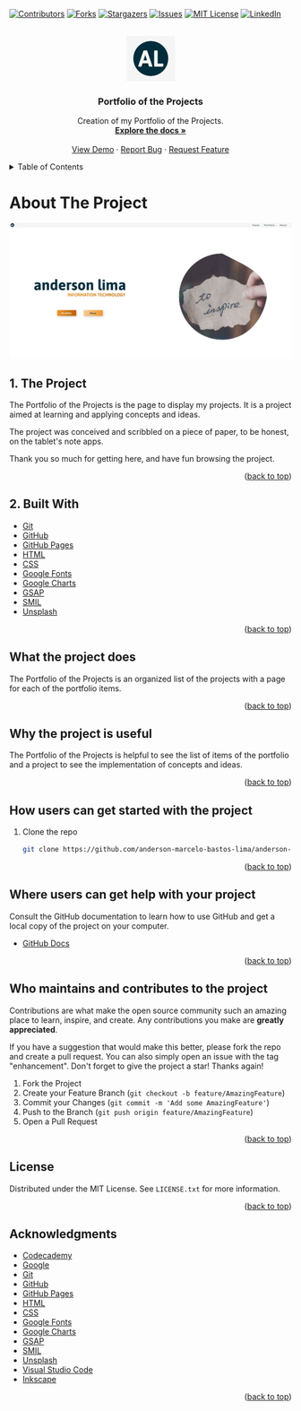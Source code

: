 <div id="top"></div>

<!-- PROJECT SHIELDS -->
<!--
*** I'm using markdown "reference style" links for readability.
*** Reference links are enclosed in brackets [ ] instead of parentheses ( ).
*** See the bottom of this document for the declaration of the reference variables
*** for contributors-url, forks-url, etc. This is an optional, concise syntax you may use.
*** https://www.markdownguide.org/basic-syntax/#reference-style-links
-->
[![Contributors][contributors-shield]][contributors-url]
[![Forks][forks-shield]][forks-url]
[![Stargazers][stars-shield]][stars-url]
[![Issues][issues-shield]][issues-url]
[![MIT License][license-shield]][license-url]
[![LinkedIn][linkedin-shield]][linkedin-url]

<!-- PROJECT LOGO -->
<br />
<div align="center">
  <a href="https://anderson-marcelo-bastos-lima.github.io/anderson-lima/">
    <img src="./resources/docs/logo.jpg" alt="Logo">
  </a>

  <h3 align="center">Portfolio of the Projects</h3>

  <p align="center">
    Creation of my Portfolio of the Projects.
    <br />
    <a href="https://github.com/anderson-marcelo-bastos-lima/anderson-lima#readme"><strong>Explore the docs »</strong></a>
    <br />
    <br />
    <a href="https://anderson-marcelo-bastos-lima.github.io/anderson-lima/">View Demo</a>
    ·
    <a href="https://github.com/anderson-marcelo-bastos-lima/anderson-lima/issues">Report Bug</a>
    ·
    <a href="https://github.com/anderson-marcelo-bastos-lima/anderson-lima/issues">Request Feature</a>
  </p>
</div>



<!-- TABLE OF CONTENTS -->
<details>
  <summary>Table of Contents</summary>
  <ol>
    <li>
      <a href="#about-the-project">About The Project</a>
      <ul>
        <li><a href="#built-with">The Project</a></li>
        <li><a href="#built-with">Built With</a></li>
      </ul>
    </li>
    <li>
      <a href="#what-the-project-does">What the project does?</a>
    </li>
    <li><a href="#why-the-project-is-useful">Why the project is useful?</a></li>
    <li><a href="#how-users-can-get-started-with-the-project">How users can get started with the project?</a></li>
    <li><a href="#who-maintains-and-contributes-to-the-project">Who maintains and contributes to the project?</a></li>
    <li><a href="#license">License</a></li>
    <li><a href="#acknowledgments">Acknowledgments</a></li>
  </ol>
</details>



<!-- ABOUT THE PROJECT -->
# About The Project

[![Product Name Screen Shot][product-screenshot]](https://anderson-marcelo-bastos-lima.github.io/anderson-lima/)

## 1. The Project 
The Portfolio of the Projects is the page to display my projects. It is a project aimed at learning and applying concepts and ideas.

The project was conceived and scribbled on a piece of paper, to be honest, on the tablet's note apps.

Thank you so much for getting here, and have fun browsing the project.

<p align="right">(<a href="#top">back to top</a>)</p>



## 2. Built With
* [Git](https://git-scm.com/)
* [GitHub](https://github.com/)
* [GitHub Pages](https://pages.github.com/)
* [HTML](https://en.wikipedia.org/wiki/HTML5)
* [CSS](https://en.wikipedia.org/wiki/CSS)
* [Google Fonts](https://fonts.google.com/)
* [Google Charts](https://developers.google.com/chart)
* [GSAP](https://greensock.com/)
* [SMIL](https://en.wikipedia.org/wiki/Synchronized_Multimedia_Integration_Language)
* [Unsplash](https://unsplash.com/)

<p align="right">(<a href="#top">back to top</a>)</p>



<!-- WHAT THE PROJECT DOES -->
## What the project does

The Portfolio of the Projects is an organized list of the projects with a page for each of the portfolio items.

<p align="right">(<a href="#top">back to top</a>)</p>



<!-- WHY THE PROJECT IS USEFUL -->
## Why the project is useful

The Portfolio of the Projects is helpful to see the list of items of the portfolio and a project to see the implementation of concepts and ideas.

<p align="right">(<a href="#top">back to top</a>)</p>



<!-- HOW USERS CAN GET STARTED WITH THE PROJECT -->
## How users can get started with the project

1. Clone the repo
   ```sh
   git clone https://github.com/anderson-marcelo-bastos-lima/anderson-lima.git
   ```

<p align="right">(<a href="#top">back to top</a>)</p>



<!-- WHERE USERS CAN GET HELP WITH YOUR PROJECT -->
## Where users can get help with your project

Consult the GitHub documentation to learn how to use GitHub and get a local copy of the project on your computer.

* [GitHub Docs](https://docs.github.com/)

<p align="right">(<a href="#top">back to top</a>)</p>



<!-- WHO MAINTAINS AND CONTRIBUTES TO THE PROJECT -->
## Who maintains and contributes to the project

Contributions are what make the open source community such an amazing place to learn, inspire, and create. Any contributions you make are **greatly appreciated**.

If you have a suggestion that would make this better, please fork the repo and create a pull request. You can also simply open an issue with the tag "enhancement".
Don't forget to give the project a star! Thanks again!

1. Fork the Project
2. Create your Feature Branch (`git checkout -b feature/AmazingFeature`)
3. Commit your Changes (`git commit -m 'Add some AmazingFeature'`)
4. Push to the Branch (`git push origin feature/AmazingFeature`)
5. Open a Pull Request

<p align="right">(<a href="#top">back to top</a>)</p>



<!-- LICENSE -->
## License

Distributed under the MIT License. See `LICENSE.txt` for more information.

<p align="right">(<a href="#top">back to top</a>)</p>



<!-- ACKNOWLEDGMENTS -->
## Acknowledgments

* [Codecademy](https://www.codecademy.com/)
* [Google](https://www.google.com/)
* [Git](https://git-scm.com/)
* [GitHub](https://github.com/)
* [GitHub Pages](https://pages.github.com/)
* [HTML](https://en.wikipedia.org/wiki/HTML5)
* [CSS](https://en.wikipedia.org/wiki/CSS)
* [Google Fonts](https://fonts.google.com/)
* [Google Charts](https://developers.google.com/chart)
* [GSAP](https://greensock.com/)
* [SMIL](https://en.wikipedia.org/wiki/Synchronized_Multimedia_Integration_Language)
* [Unsplash](https://unsplash.com/)
* [Visual Studio Code](https://code.visualstudio.com/)
* [Inkscape](https://inkscape.org/)

<p align="right">(<a href="#top">back to top</a>)</p>



<!-- MARKDOWN LINKS & IMAGES -->
<!-- https://www.markdownguide.org/basic-syntax/#reference-style-links -->
[contributors-shield]: https://img.shields.io/github/contributors/anderson-marcelo-bastos-lima/anderson-lima.svg?style=for-the-badge
[contributors-url]: https://github.com/anderson-marcelo-bastos-lima/anderson-lima/graphs/contributors
[forks-shield]: https://img.shields.io/github/forks/anderson-marcelo-bastos-lima/anderson-lima.svg?style=for-the-badge
[forks-url]: https://github.com/anderson-marcelo-bastos-lima/anderson-lima/network/members
[stars-shield]: https://img.shields.io/github/stars/anderson-marcelo-bastos-lima/anderson-lima.svg?style=for-the-badge
[stars-url]: https://github.com/anderson-marcelo-bastos-lima/anderson-lima/stargazers
[issues-shield]: https://img.shields.io/github/issues/anderson-marcelo-bastos-lima/anderson-lima.svg?style=for-the-badge
[issues-url]: https://github.com/anderson-marcelo-bastos-lima/anderson-lima/issues
[license-shield]: https://img.shields.io/github/license/anderson-marcelo-bastos-lima/anderson-lima.svg?style=for-the-badge
[license-url]: https://github.com/anderson-marcelo-bastos-lima/anderson-lima/blob/main/LICENSE.txt
[linkedin-shield]: https://img.shields.io/badge/-LinkedIn-black.svg?style=for-the-badge&logo=linkedin&colorB=555
[linkedin-url]: https://www.linkedin.com/in/anderson-marcelo-bastos-lima/
[product-screenshot]: ./resources/docs/screenshot.jpg